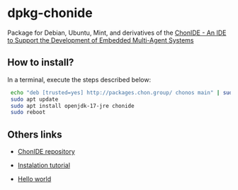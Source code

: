 # dpkg-chonide
Package for Debian, Ubuntu, Mint, and derivatives of the [ChonIDE - An IDE to Support the Development of Embedded Multi-Agent Systems](https://github.com/chon-group/chonIDE) 

## How to install?

In a terminal, execute the steps described below:

```sh
 echo "deb [trusted=yes] http://packages.chon.group/ chonos main" | sudo tee /etc/apt/sources.list.d/chonos.list 
 sudo apt update 
 sudo apt install openjdk-17-jre chonide 
 sudo reboot 
```

 ## Others links

* [ChonIDE repository](https://github.com/chon-group/chonIDE)

* [Instalation tutorial](https://github.com/chon-group/chonIDE/blob/main/doc/01-installation/debian-and-Ubuntu.md)

* [Hello world](https://github.com/chon-group/chonIDE/blob/main/doc/02-helloWorld/Ubuntu.md)